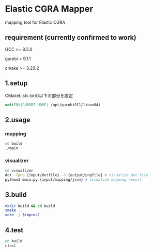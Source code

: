 # Elastic CGRA Mapper
mapping tool for Elastic CGRA


## requirement (currently confirmed to work)
GCC >= 8.5.0 

gurobi = 9.1.1

cmake >= 3.20.2

## 1.setup
CMakeLists.txtの以下の部分を設定
```cmake
set(ENV{GUROBI_HOME} /opt/gurobi911/linux64)
```

## 2.usage
### mapping
```bash
cd build
./main
```

### visualizer 
```bash
cd visualizer
dot -Tpng {input/dotfile} -o {output/pngfile} # visualize dot file
python3 main.py {input/mapping/json} # visualize mapping result
```

## 3.build
```bash
mkdir build && cd build
cmake ..
make -j $(nproc)
```

## 4.test
```bash
cd build
ctest
```



